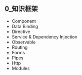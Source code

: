 ## 0_知识框架

- Component
- Data Binding
- Directive
- Service & Dependency Injection
- Observable
- Routing
- Forms
- Pipes
- Http
- Modules